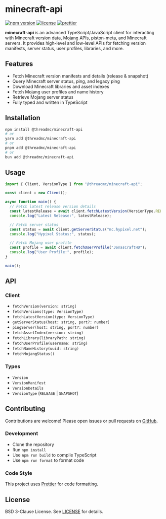 # minecraft-api

[![npm version](https://img.shields.io/npm/v/@threadmc/minecraft-api.svg)](https://www.npmjs.com/package/@threadmc/minecraft-api)
[![license](https://img.shields.io/github/license/threadmc/minecraft-api)](LICENSE)
[![prettier](https://img.shields.io/badge/code_style-prettier-ff69b4.svg)](https://prettier.io/)

**minecraft-api** is an advanced TypeScript/JavaScript client for interacting with Minecraft version data, Mojang APIs, piston-meta, and Minecraft servers. It provides high-level and low-level APIs for fetching version manifests, server status, user profiles, libraries, and more.

## Features

- Fetch Minecraft version manifests and details (release & snapshot)
- Query Minecraft server status, ping, and legacy ping
- Download Minecraft libraries and asset indexes
- Fetch Mojang user profiles and name history
- Retrieve Mojang server status
- Fully typed and written in TypeScript

## Installation

```sh
npm install @threadmc/minecraft-api
# or
yarn add @threadmc/minecraft-api
# or
pnpm add @threadmc/minecraft-api
# or
bun add @threadmc/minecraft-api
```

## Usage

```typescript
import { Client, VersionType } from "@threadmc/minecraft-api";

const client = new Client();

async function main() {
  // Fetch latest release version details
  const latestRelease = await client.fetchLatestVersion(VersionType.RELEASE);
  console.log("Latest Release:", latestRelease);

  // Fetch server status
  const status = await client.getServerStatus("mc.hypixel.net");
  console.log("Hypixel Status:", status);

  // Fetch Mojang user profile
  const profile = await client.fetchUserProfile("JonasCraftHD");
  console.log("User Profile:", profile);
}

main();
```

## API

### Client

- `fetchVersion(version: string)`
- `fetchVersions(type: VersionType)`
- `fetchLatestVersion(type: VersionType)`
- `getServerStatus(host: string, port?: number)`
- `pingServer(host: string, port?: number)`
- `fetchAssetIndex(version: string)`
- `fetchLibrary(libraryPath: string)`
- `fetchUserProfile(username: string)`
- `fetchNameHistory(uuid: string)`
- `fetchMojangStatus()`

### Types

- `Version`
- `VersionManifest`
- `VersionDetails`
- `VersionType` (`RELEASE` | `SNAPSHOT`)

## Contributing

Contributions are welcome! Please open issues or pull requests on [GitHub](https://github.com/threadmc/minecraft-api).

### Development

- Clone the repository
- Run `npm install`
- Use `npm run build` to compile TypeScript
- Use `npm run format` to format code

### Code Style

This project uses [Prettier](https://prettier.io/) for code formatting.

## License

BSD 3-Clause License. See [LICENSE](LICENSE) for details.
